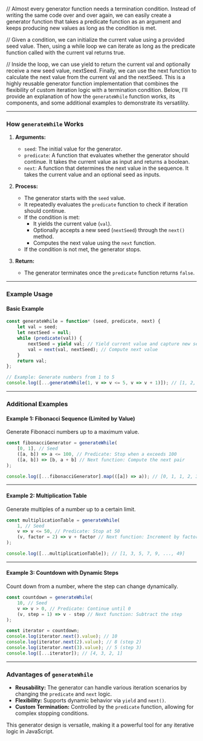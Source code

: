 // Almost every generator function needs a termination condition. Instead of writing the same code over and over again, we can easily create a generator function that takes a predicate function as an argument and keeps producing new values as long as the condition is met.

// Given a condition, we can initialize the current value using a provided seed value. Then, using a while loop we can iterate as long as the predicate function called with the current val returns true.

// Inside the loop, we can use yield to return the current val and optionally receive a new seed value, nextSeed. Finally, we can use the next function to calculate the next value from the current val and the nextSeed.
This is a highly reusable generator function implementation that combines the flexibility of custom iteration logic with a termination condition. Below, I'll provide an explanation of how the `generateWhile` function works, its components, and some additional examples to demonstrate its versatility.

---

### **How `generateWhile` Works**

1. **Arguments:**
   - `seed`: The initial value for the generator.
   - `predicate`: A function that evaluates whether the generator should continue. It takes the current value as input and returns a boolean.
   - `next`: A function that determines the next value in the sequence. It takes the current value and an optional seed as inputs.

2. **Process:**
   - The generator starts with the `seed` value.
   - It repeatedly evaluates the `predicate` function to check if iteration should continue.
   - If the condition is met:
     - It yields the current value (`val`).
     - Optionally accepts a new seed (`nextSeed`) through the `next()` method.
     - Computes the next value using the `next` function.
   - If the condition is not met, the generator stops.

3. **Return:**
   - The generator terminates once the `predicate` function returns `false`.

---

### **Example Usage**

#### Basic Example
```javascript
const generateWhile = function* (seed, predicate, next) {
    let val = seed;
    let nextSeed = null;
    while (predicate(val)) {
        nextSeed = yield val; // Yield current value and capture new seed if provided
        val = next(val, nextSeed); // Compute next value
    }
    return val;
};

// Example: Generate numbers from 1 to 5
console.log([...generateWhile(1, v => v <= 5, v => v + 1)]); // [1, 2, 3, 4, 5]
```

---

### **Additional Examples**

#### Example 1: Fibonacci Sequence (Limited by Value)
Generate Fibonacci numbers up to a maximum value.

```javascript
const fibonacciGenerator = generateWhile(
    [0, 1], // Seed
    ([a, b]) => a <= 100, // Predicate: Stop when a exceeds 100
    ([a, b]) => [b, a + b] // Next function: Compute the next pair
);

console.log([...fibonacciGenerator].map(([a]) => a)); // [0, 1, 1, 2, 3, 5, 8, 13, 21, 34, 55, 89]
```

---

#### Example 2: Multiplication Table
Generate multiples of a number up to a certain limit.

```javascript
const multiplicationTable = generateWhile(
    1, // Seed
    v => v <= 50, // Predicate: Stop at 50
    (v, factor = 2) => v + factor // Next function: Increment by factor
);

console.log([...multiplicationTable]); // [1, 3, 5, 7, 9, ..., 49]
```

---

#### Example 3: Countdown with Dynamic Steps
Count down from a number, where the step can change dynamically.

```javascript
const countdown = generateWhile(
    10, // Seed
    v => v > 0, // Predicate: Continue until 0
    (v, step = 1) => v - step // Next function: Subtract the step
);

const iterator = countdown;
console.log(iterator.next().value); // 10
console.log(iterator.next(2).value); // 8 (step 2)
console.log(iterator.next(3).value); // 5 (step 3)
console.log([...iterator]); // [4, 3, 2, 1]
```

---

### **Advantages of `generateWhile`**
- **Reusability:** The generator can handle various iteration scenarios by changing the `predicate` and `next` logic.
- **Flexibility:** Supports dynamic behavior via `yield` and `next()`.
- **Custom Termination:** Controlled by the `predicate` function, allowing for complex stopping conditions.

This generator design is versatile, making it a powerful tool for any iterative logic in JavaScript.
